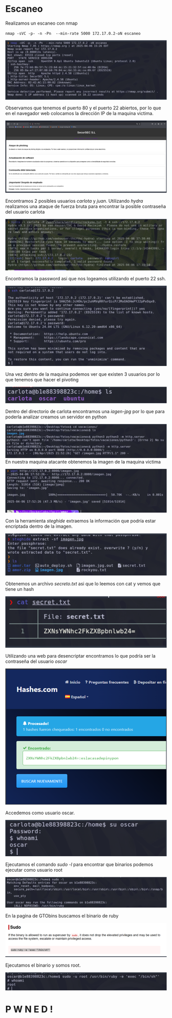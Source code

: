 # Escaneo


Realizamos un escaneo con nmap

`nmap -sVC -p- -n -Pn  --min-rate 5000 172.17.0.2-oN escaneo` 

![Escaneo de puertos](Imagenes/amor/1.PNG)

Observamos que tenemos el puerto 80 y el puerto 22 abiertos, por lo que en el navegador web colocamos la dirección IP de la maquina victima.

![Escaneo de puertos](Imagenes/amor/2.PNG)

Encontramos 2 posibles usuarios *carlota* y *juan*.
Utilizando *hydra* realizamos una ataque de fuerza bruta para encontrar la posible contraseña del usuario carlota 

![Escaneo de puertos](Imagenes/amor/3.PNG)

Encontramos la password asi que nos logeamos utilizando el puerto 22 ssh.

![Escaneo de puertos](Imagenes/amor/4.PNG)

Una vez dentro de la maquina podemos ver que existen 3 usuarios por lo que tenemos que hacer el pivoting 

![Escaneo de puertos](Imagenes/amor/5.PNG)

Dentro del directorio de carlota encontramos una *iagen-jpg* por lo que para poderla analizar creamos un servidor en python 

![Escaneo de puertos](Imagenes/amor/6.PNG)
En nuestra maquina atacante obtenemos la imagen de la maquina victima 

![Escaneo de puertos](Imagenes/amor/7.PNG)

Con la herramienta *steghide* extraemos la información que podría estar encriptada dentro de la imagen.

![Escaneo de puertos](Imagenes/amor/8.PNG)

Obtenemos un archivo *secreto.txt* asi que lo leemos con cat y vemos que tiene un hash

![Escaneo de puertos](Imagenes/amor/9.PNG)

Utilizando una web para desencriptar encontramos lo que podría ser la contraseña del usuario *oscar*

![Escaneo de puertos](Imagenes/amor/10.PNG)

Accedemos como usuario oscar.

![Escaneo de puertos](Imagenes/amor/11.PNG)

Ejecutamos el comando *sudo -l* para encontrar que binarios podemos ejecutar como usuario root

![Escaneo de puertos](Imagenes/amor/12.PNG)


En la pagina de GTObins buscamos el binario de ruby 

![Escaneo de puertos](Imagenes/amor/13.PNG)

Ejecutamos el binario y somos root.

![Escaneo de puertos](Imagenes/amor/14.PNG)


 #                                P W N E D !



